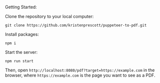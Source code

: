 Getting Started:

Clone the repository to your local computer:

```shell
git clone https://github.com/kristenprescott/puppeteer-to-pdf.git
```

Install packages:

```shell
npm i
```

Start the server:

```shell
npm run start
```

Then, open `http://localhost:8080/pdf?target=https://example.com` in the browser, where `https://example.com` is the page you want to see as a PDF.
